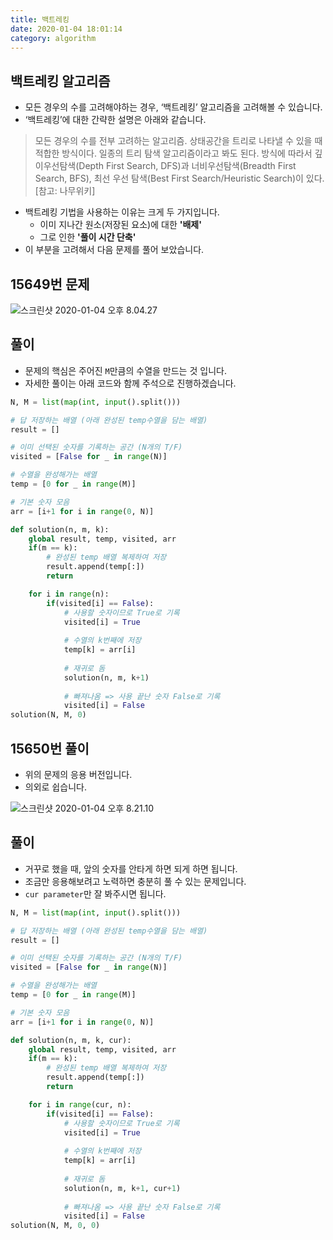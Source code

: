 ```yaml
---
title: 백트레킹
date: 2020-01-04 18:01:14
category: algorithm
---
```


## 백트레킹 알고리즘

- 모든 경우의 수를 고려해야하는 경우, ‘백트레킹’ 알고리즘을 고려해볼 수 있습니다.
- ‘백트레킹’에 대한 간략한 설명은 아래와 같습니다.

> 모든 경우의 수를 전부 고려하는 알고리즘. 상태공간을 트리로 나타낼 수 있을 때 적합한 방식이다. 일종의 트리 탐색 알고리즘이라고 봐도 된다. 방식에 따라서 깊이우선탐색(Depth First Search, DFS)과 너비우선탐색(Breadth First Search, BFS), 최선 우선 탐색(Best First Search/Heuristic Search)이 있다. [참고: 나무위키]

- 백트레킹 기법을 사용하는 이유는 크게 두 가지입니다.
  - 이미 지나간 원소(저장된 요소)에 대한 **'배제'**
  - 그로 인한 **'풀이 시간 단축'**
- 이 부분을 고려해서 다음 문제를 풀어 보았습니다.

## 15649번 문제

![스크린샷 2020-01-04 오후 8.04.27](https://tva1.sinaimg.cn/large/006tNbRwgy1gakqlknazmj312u0u042m.jpg)

## 풀이

- 문제의 핵심은 주어진 `M`만큼의 수열을 만드는 것 입니다.
- 자세한 풀이는 아래 코드와 함께 주석으로 진행하겠습니다.

```python
N, M = list(map(int, input().split()))

# 답 저장하는 배열 (아래 완성된 temp수열을 담는 배열)
result = []

# 이미 선택된 숫자를 기록하는 공간 (N개의 T/F)
visited = [False for _ in range(N)]

# 수열을 완성해가는 배열
temp = [0 for _ in range(M)]

# 기본 숫자 모음 
arr = [i+1 for i in range(0, N)]

def solution(n, m, k):
    global result, temp, visited, arr
    if(m == k):
      	# 완성된 temp 배열 복제하여 저장
        result.append(temp[:])
        return

    for i in range(n):
        if(visited[i] == False):
          	# 사용할 숫자이므로 True로 기록
            visited[i] = True
            
            # 수열의 k번째에 저장
            temp[k] = arr[i]
            
            # 재귀로 돔
            solution(n, m, k+1)
            
            # 빠져나옴 => 사용 끝난 숫자 False로 기록
            visited[i] = False
solution(N, M, 0)
```



## 15650번 풀이

- 위의 문제의 응용 버전입니다.
- 의외로 쉽습니다.

![스크린샷 2020-01-04 오후 8.21.10](https://tva1.sinaimg.cn/large/006tNbRwgy1gakr344fx5j312x0u0wiq.jpg)

## 풀이

- 거꾸로 했을 때, 앞의 숫자를 안타게 하면 되게 하면 됩니다.
- 조금만 응용해보려고 노력하면 충분히 풀 수 있는 문제입니다.
- `cur parameter`만 잘 봐주시면 됩니다.

```python
N, M = list(map(int, input().split()))

# 답 저장하는 배열 (아래 완성된 temp수열을 담는 배열)
result = []

# 이미 선택된 숫자를 기록하는 공간 (N개의 T/F)
visited = [False for _ in range(N)]

# 수열을 완성해가는 배열
temp = [0 for _ in range(M)]

# 기본 숫자 모음 
arr = [i+1 for i in range(0, N)]

def solution(n, m, k, cur):
    global result, temp, visited, arr
    if(m == k):
      	# 완성된 temp 배열 복제하여 저장
        result.append(temp[:])
        return

    for i in range(cur, n):
        if(visited[i] == False):
          	# 사용할 숫자이므로 True로 기록
            visited[i] = True
            
            # 수열의 k번째에 저장
            temp[k] = arr[i]
            
            # 재귀로 돔
            solution(n, m, k+1, cur+1)
            
            # 빠져나옴 => 사용 끝난 숫자 False로 기록
            visited[i] = False
solution(N, M, 0, 0)
```


